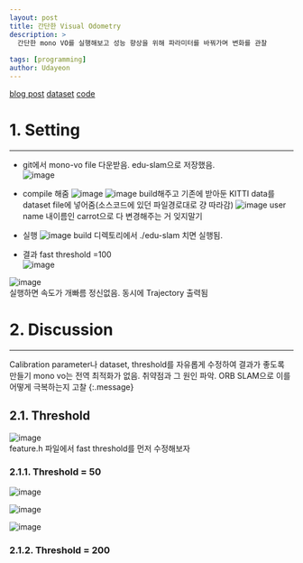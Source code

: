 ```yaml
---
layout: post
title: 간단한 Visual Odometry
description: >
  간단한 mono VO를 실행해보고 성능 향상을 위해 파라미터를 바꿔가며 변화를 관찰
  
tags: [programming]
author: Udayeon
---
```

[blog post](https://avisingh599.github.io/vision/monocular-vo/)
[dataset](http://www.cvlibs.net/datasets/kitti/eval_odometry.php)
[code](https://github.com/avisingh599/mono-vo)

# 1. Setting
* * *

* git에서 mono-vo file 다운받음. edu-slam으로 저장했음.   
![image](https://user-images.githubusercontent.com/69246778/128284681-c5ce865e-13ce-4307-9c3e-f999f7073a9b.png)   
   
* compile 해줌
![image](https://user-images.githubusercontent.com/69246778/128284910-bcf3ac07-1f41-44af-905f-72781ba638ea.png)
![image](https://user-images.githubusercontent.com/69246778/128285083-402ffd8b-def8-431b-9926-dd02150c859b.png)
build해주고 기존에 받아둔 KITTI data를 dataset file에 넣어줌(소스코드에 있던 파일경로대로 걍 따라감)
![image](https://user-images.githubusercontent.com/69246778/128285198-a10f2d11-db08-4d7f-8197-4cd3a3c436a5.png)
user name 내이름인 carrot으로 다 변경해주는 거 잊지말기

* 실행
![image](https://user-images.githubusercontent.com/69246778/128285345-b23685f2-260c-47db-85e7-a530bb714938.png)
build 디렉토리에서 ./edu-slam 치면 실행됨.

* 결과
fast threshold =100   
![image](https://user-images.githubusercontent.com/69246778/128450583-bcfe6743-0bd8-42f2-b407-14bb89a75f30.png)   
   
![image](https://user-images.githubusercontent.com/69246778/128285518-6f029980-2c64-4132-b545-5813623667a0.png)   
실행하면 속도가 개빠름 정신없음. 동시에 Trajectory 출력됨   



# 2. Discussion
* * *
Calibration parameter나 dataset, threshold를 자유롭게 수정하여 결과가 좋도록 만들기
mono vo는 전역 최적화가 없음. 취약점과 그 원인 파악.
ORB SLAM으로 이를 어떻게 극복하는지 고찰
{:.message}

## 2.1. Threshold
![image](https://user-images.githubusercontent.com/69246778/128446933-24c85a5a-8075-4bbc-a5a6-1b873136b10a.png)   
feature.h 파일에서 fast threshold를 먼저 수정해보자   

### 2.1.1. Threshold = 50
   
![image](https://user-images.githubusercontent.com/69246778/128446076-5cff2cb5-898f-4271-9236-c3f054b7043a.png)   

![image](https://user-images.githubusercontent.com/69246778/128446377-b37f897b-eddf-45a0-9f68-a75a2cf9c9eb.png)   
   
![image](https://user-images.githubusercontent.com/69246778/128446443-1a270743-6dd3-4a73-9206-be1fb07e4781.png)   
  
### 2.1.2. Threshold = 200
